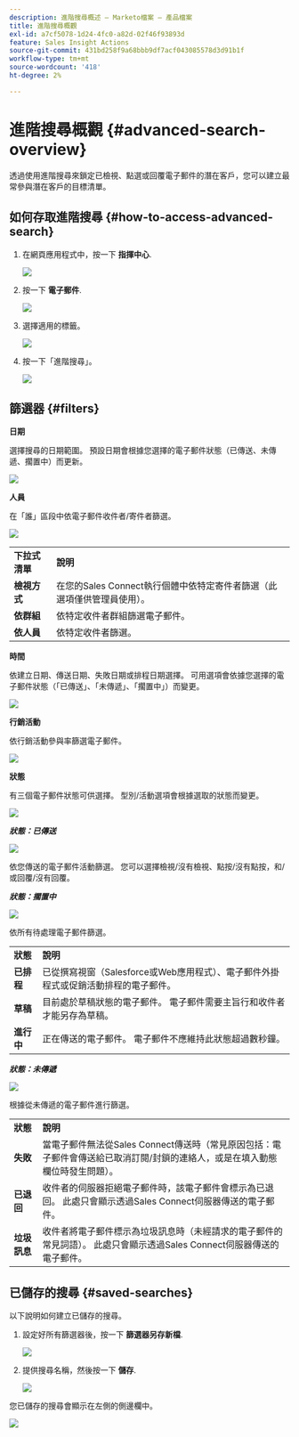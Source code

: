 ```yaml
---
description: 進階搜尋概述 — Marketo檔案 — 產品檔案
title: 進階搜尋概觀
exl-id: a7cf5078-1d24-4fc0-a82d-02f46f93893d
feature: Sales Insight Actions
source-git-commit: 431bd258f9a68bbb9df7acf043085578d3d91b1f
workflow-type: tm+mt
source-wordcount: '418'
ht-degree: 2%

---
```


# 進階搜尋概觀 {#advanced-search-overview}

透過使用進階搜尋來鎖定已檢視、點選或回覆電子郵件的潛在客戶，您可以建立最常參與潛在客戶的目標清單。

## 如何存取進階搜尋 {#how-to-access-advanced-search}

1. 在網頁應用程式中，按一下 **指揮中心**.

   ![](assets/advanced-search-overview-1.png)

1. 按一下 **電子郵件**.

   ![](assets/advanced-search-overview-2.png)

1. 選擇適用的標籤。

   ![](assets/advanced-search-overview-3.png)

1. 按一下「進階搜尋」。

   ![](assets/advanced-search-overview-4.png)

## 篩選器 {#filters}

**日期**

選擇搜尋的日期範圍。 預設日期會根據您選擇的電子郵件狀態（已傳送、未傳遞、擱置中）而更新。

![](assets/advanced-search-overview-5.png)

**人員**

在「誰」區段中依電子郵件收件者/寄件者篩選。

![](assets/advanced-search-overview-6.png)

<table>
 <tr>
  <td><strong>下拉式清單</strong></td>
  <td><strong>說明</strong></td>
 </tr>
 <tr>
  <td><strong>檢視方式</strong></td>
  <td>在您的Sales Connect執行個體中依特定寄件者篩選（此選項僅供管理員使用）。</td>
 </tr>
 <tr>
  <td><strong>依群組</strong></td>
  <td>依特定收件者群組篩選電子郵件。</td>
 </tr>
 <tr>
  <td><strong>依人員</strong></td>
  <td>依特定收件者篩選。</td>
 </tr>
</table>

**時間**

依建立日期、傳送日期、失敗日期或排程日期選擇。 可用選項會依據您選擇的電子郵件狀態（「已傳送」、「未傳遞」、「擱置中」）而變更。

![](assets/advanced-search-overview-7.png)

**行銷活動**

依行銷活動參與率篩選電子郵件。

![](assets/advanced-search-overview-8.png)

**狀態**

有三個電子郵件狀態可供選擇。 型別/活動選項會根據選取的狀態而變更。

![](assets/advanced-search-overview-9.png)

_**狀態：已傳送**_

![](assets/advanced-search-overview-10.png)

依您傳送的電子郵件活動篩選。 您可以選擇檢視/沒有檢視、點按/沒有點按，和/或回覆/沒有回覆。

_**狀態：擱置中**_

![](assets/advanced-search-overview-11.png)

依所有待處理電子郵件篩選。

<table>
 <tr>
  <td><strong>狀態</strong></td>
  <td><strong>說明</strong></td>
 </tr>
 <tr>
  <td><strong>已排程</strong></td>
  <td>已從撰寫視窗（Salesforce或Web應用程式）、電子郵件外掛程式或促銷活動排程的電子郵件。</td>
 </tr>
 <tr>
  <td><strong>草稿</strong></td>
  <td>目前處於草稿狀態的電子郵件。 電子郵件需要主旨行和收件者才能另存為草稿。</td>
 </tr>
 <tr>
  <td><strong>進行中</strong></td>
  <td>正在傳送的電子郵件。 電子郵件不應維持此狀態超過數秒鐘。</td>
 </tr>
</table>

_**狀態：未傳遞**_

![](assets/advanced-search-overview-12.png)

根據從未傳遞的電子郵件進行篩選。

<table>
 <tr>
  <td><strong>狀態</strong></td>
  <td><strong>說明</strong></td>
 </tr>
 <tr>
  <td><strong>失敗</strong></td>
  <td>當電子郵件無法從Sales Connect傳送時（常見原因包括：電子郵件會傳送給已取消訂閱/封鎖的連絡人，或是在填入動態欄位時發生問題）。</td>
 </tr>
 <tr>
  <td><strong>已退回</strong></td>
  <td>收件者的伺服器拒絕電子郵件時，該電子郵件會標示為已退回。 此處只會顯示透過Sales Connect伺服器傳送的電子郵件。</td>
 </tr>
 <tr>
  <td><strong>垃圾訊息</strong></td>
  <td>收件者將電子郵件標示為垃圾訊息時（未經請求的電子郵件的常見詞語）。 此處只會顯示透過Sales Connect伺服器傳送的電子郵件。</td>
 </tr>
</table>

## 已儲存的搜尋 {#saved-searches}

以下說明如何建立已儲存的搜尋。

1. 設定好所有篩選器後，按一下 **篩選器另存新檔**.

   ![](assets/advanced-search-overview-13.png)

1. 提供搜尋名稱，然後按一下 **儲存**.

   ![](assets/advanced-search-overview-14.png)

您已儲存的搜尋會顯示在左側的側邊欄中。

![](assets/advanced-search-overview-15.png)
